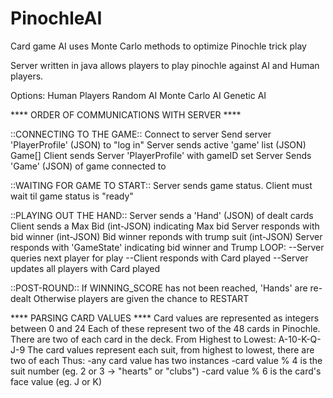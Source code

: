 # PinochleAI
Card game AI uses Monte Carlo methods to optimize Pinochle trick play

Server written in java allows players to play pinochle against AI and Human players.

Options:
Human Players
Random AI
Monte Carlo AI
Genetic AI


**** ORDER OF COMMUNICATIONS WITH SERVER ****

::CONNECTING TO THE GAME::
Connect to server
Send server 'PlayerProfile' (JSON) to "log in"
Server sends active 'game' list (JSON) Game[]
Client sends Server 'PlayerProfile' with gameID set
Server Sends 'Game' (JSON) of game connected to

::WAITING FOR GAME TO START::
Server sends game status.
Client must wait til game status is "ready"

::PLAYING OUT THE HAND::
Server sends a 'Hand' (JSON) of dealt cards
Client sends a Max Bid (int-JSON) indicating Max bid
Server responds with bid winner (int-JSON)
Bid winner reponds with trump suit (int-JSON)
Server responds with 'GameState' indicating bid winner and Trump
LOOP:
--Server queries next player for play
--Client responds with Card played 
--Server updates all players with Card played

::POST-ROUND::
If WINNING_SCORE has not been reached, 'Hands' are re-dealt
Otherwise players are given the chance to RESTART


**** PARSING CARD VALUES ****
Card values are represented as integers between 0 and 24
Each of these represent two of the 48 cards in Pinochle.
There are two of each card in the deck.
From Highest to Lowest: A-10-K-Q-J-9
The card values represent each suit, from highest to lowest, there are two of each
Thus:
-any card value has two instances
-card value % 4 is the suit number (eg. 2 or 3 -> "hearts" or "clubs")
-card value % 6 is the card's face value (eg. J or K)

